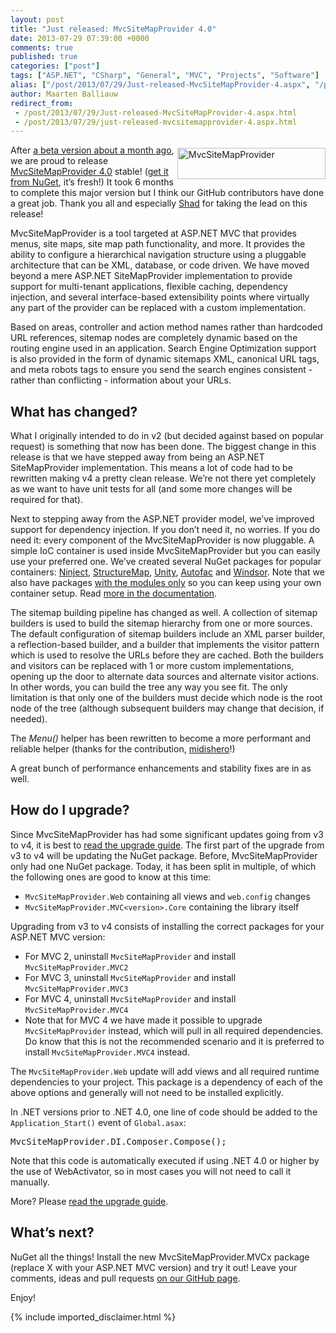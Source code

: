```yaml
---
layout: post
title: "Just released: MvcSiteMapProvider 4.0"
date: 2013-07-29 07:39:00 +0000
comments: true
published: true
categories: ["post"]
tags: ["ASP.NET", "CSharp", "General", "MVC", "Projects", "Software"]
alias: ["/post/2013/07/29/Just-released-MvcSiteMapProvider-4.aspx", "/post/2013/07/29/just-released-mvcsitemapprovider-4.aspx"]
author: Maarten Balliauw
redirect_from:
 - /post/2013/07/29/Just-released-MvcSiteMapProvider-4.aspx.html
 - /post/2013/07/29/just-released-mvcsitemapprovider-4.aspx.html
---
```

<p><a href="/images/MvcSiteMapProvider_1.png"><img title="MvcSiteMapProvider" style="border-top: 0px; border-right: 0px; background-image: none; border-bottom: 0px; float: right; padding-top: 0px; padding-left: 0px; margin: 5px 0px 5px 5px; border-left: 0px; display: inline; padding-right: 0px" border="0" alt="MvcSiteMapProvider" align="right" src="/images/MvcSiteMapProvider_thumb_1.png" width="237" height="50" /></a>After <a href="/post/2013/06/21/And-there-it-is-MvcSiteMapProvider-v4-(beta).aspx">a beta version about a month ago</a>, we are proud to release <a href="https://github.com/maartenba/MvcSiteMapProvider">MvcSiteMapProvider 4.0</a> stable! (<a href="http://www.nuget.org/packages/MvcSiteMapProvider.MVC4/">get it from NuGet</a>, it’s fresh!) It took 6 months to complete this major version but I think our GitHub contributors have done a great job. Thank you all and especially <a href="http://www.shiningtreasures.com/">Shad</a> for taking the lead on this release!</p>  <p>MvcSiteMapProvider is a tool targeted at ASP.NET MVC that provides menus, site maps, site map path functionality, and more. It provides the ability to configure a hierarchical navigation structure using a pluggable architecture that can be XML, database, or code driven. We have moved beyond a mere ASP.NET SiteMapProvider implementation to provide support for multi-tenant applications, flexible caching, dependency injection, and several interface-based extensibility points where virtually any part of the provider can be replaced with a custom implementation.</p>  <p>Based on areas, controller and action method names rather than hardcoded URL references, sitemap nodes are completely dynamic based on the routing engine used in an application. Search Engine Optimization support is also provided in the form of dynamic sitemaps XML, canonical URL tags, and meta robots tags to ensure you send the search engines consistent - rather than conflicting - information about your URLs.</p>  <h2>What has changed?</h2>  <p>What I originally intended to do in v2 (but decided against based on popular request) is something that now has been done. The biggest change in this release is that we have stepped away from being an ASP.NET SiteMapProvider implementation. This means a lot of code had to be rewritten making v4 a pretty clean release. We’re not there yet completely as we want to have unit tests for all (and some more changes will be required for that).</p>  <p>Next to stepping away from the ASP.NET provider model, we’ve improved support for dependency injection. If you don’t need it, no worries. If you do need it: every component of the MvcSiteMapProvider is now pluggable. A simple IoC container is used inside MvcSiteMapProvider but you can easily use your preferred one. We’ve created several NuGet packages for popular containers: <a href="https://nuget.org/packages/MvcSiteMapProvider.MVC4.DI.Ninject">Ninject</a>, <a href="https://nuget.org/packages/MvcSiteMapProvider.MVC4.DI.StructureMap.Modules">StructureMap</a>, <a href="https://nuget.org/packages/MvcSiteMapProvider.MVC4.DI.Unity">Unity</a>, <a href="https://nuget.org/packages/MvcSiteMapProvider.MVC4.DI.Autofac/">Autofac</a> and <a href="https://nuget.org/packages/MvcSiteMapProvider.MVC4.DI.Windsor">Windsor</a>. Note that we also have packages <a href="https://nuget.org/packages/MvcSiteMapProvider.MVC4.DI.Autofac.Modules">with the modules only</a> so you can keep using your own container setup. Read <a href="https://github.com/maartenba/MvcSiteMapProvider/wiki/Configuring-MvcSiteMapProvider">more in the documentation</a>. </p>  <p>The sitemap building pipeline has changed as well. A collection of sitemap builders is used to build the sitemap hierarchy from one or more sources. The default configuration of sitemap builders include an XML parser builder, a reflection-based builder, and a builder that implements the visitor pattern which is used to resolve the URLs before they are cached. Both the builders and visitors can be replaced with 1 or more custom implementations, opening up the door to alternate data sources and alternate visitor actions. In other words, you can build the tree any way you see fit. The only limitation is that only one of the builders must decide which node is the root node of the tree (although subsequent builders may change that decision, if needed).</p>  <p>The <em>Menu()</em> helper has been rewritten to become a more performant and reliable helper (thanks for the contribution, <a href="https://github.com/midishero">midishero</a>!)</p>  <p>A great bunch of performance enhancements and stability fixes are in as well.</p>  <h2>How do I upgrade?</h2>  <p>Since MvcSiteMapProvider has had some significant updates going from v3 to v4, it is best to <a href="https://github.com/maartenba/MvcSiteMapProvider/wiki/Upgrading-from-v3-to-v4">read the upgrade guide</a>. The first part of the upgrade from v3 to v4 will be updating the NuGet package. Before, MvcSiteMapProvider only had one NuGet package. Today, it has been split in multiple, of which the following ones are good to know at this time:</p>  <ul>   <li><code>MvcSiteMapProvider.Web</code> containing all views and <code>web.config</code> changes </li>    <li><code>MvcSiteMapProvider.MVC&lt;version&gt;.Core</code> containing the library itself</li> </ul>  <p>Upgrading from v3 to v4 consists of installing the correct packages for your ASP.NET MVC version:</p>  <ul>   <li>For MVC 2, uninstall <code>MvcSiteMapProvider</code> and install <code>MvcSiteMapProvider.MVC2</code></li>    <li>For MVC 3, uninstall <code>MvcSiteMapProvider</code> and install <code>MvcSiteMapProvider.MVC3</code></li>    <li>For MVC 4, uninstall <code>MvcSiteMapProvider</code> and install <code>MvcSiteMapProvider.MVC4</code></li>    <li>Note that for MVC 4 we have made it possible to upgrade <code>MvcSiteMapProvider</code> instead, which will pull in all required dependencies. Do know that this is not the recommended scenario and it is preferred to install <code>MvcSiteMapProvider.MVC4</code> instead.</li> </ul>  <p>The <code>MvcSiteMapProvider.Web</code> update will add views and all required runtime dependencies to your project. This package is a dependency of each of the above options and generally will not need to be installed explicitly.</p>  <p>In .NET versions prior to .NET 4.0, one line of code should be added to the <code>Application_Start()</code> event of <code>Global.asax</code>:</p>  <pre>MvcSiteMapProvider.DI.Composer.Compose();</pre>

<p>Note that this code is automatically executed if using .NET 4.0 or higher by the use of WebActivator, so in most cases you will not need to call it manually. </p>

<p>More? Please <a href="https://github.com/maartenba/MvcSiteMapProvider/wiki/Upgrading-from-v3-to-v4">read the upgrade guide</a>.</p>

<h2></h2>

<h2>What’s next?</h2>

<p>NuGet all the things! Install the new MvcSiteMapProvider.MVCx package (replace X with your ASP.NET MVC version) and try it out! Leave your comments, ideas and pull requests <a href="https://github.com/maartenba/MvcSiteMapProvider">on our GitHub page</a>.</p>

<p>Enjoy!</p>
{% include imported_disclaimer.html %}
